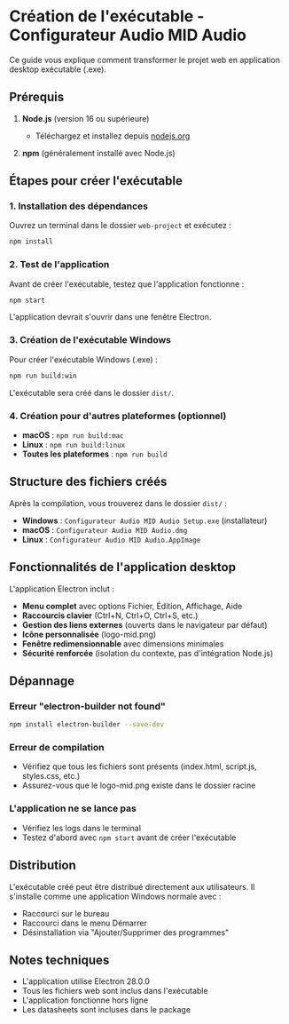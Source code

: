 # Création de l'exécutable - Configurateur Audio MID Audio

Ce guide vous explique comment transformer le projet web en application desktop exécutable (.exe).

## Prérequis

1. **Node.js** (version 16 ou supérieure)
   - Téléchargez et installez depuis [nodejs.org](https://nodejs.org/)

2. **npm** (généralement installé avec Node.js)

## Étapes pour créer l'exécutable

### 1. Installation des dépendances

Ouvrez un terminal dans le dossier `web-project` et exécutez :

```bash
npm install
```

### 2. Test de l'application

Avant de créer l'exécutable, testez que l'application fonctionne :

```bash
npm start
```

L'application devrait s'ouvrir dans une fenêtre Electron.

### 3. Création de l'exécutable Windows

Pour créer l'exécutable Windows (.exe) :

```bash
npm run build:win
```

L'exécutable sera créé dans le dossier `dist/`.

### 4. Création pour d'autres plateformes (optionnel)

- **macOS** : `npm run build:mac`
- **Linux** : `npm run build:linux`
- **Toutes les plateformes** : `npm run build`

## Structure des fichiers créés

Après la compilation, vous trouverez dans le dossier `dist/` :

- **Windows** : `Configurateur Audio MID Audio Setup.exe` (installateur)
- **macOS** : `Configurateur Audio MID Audio.dmg`
- **Linux** : `Configurateur Audio MID Audio.AppImage`

## Fonctionnalités de l'application desktop

L'application Electron inclut :

- **Menu complet** avec options Fichier, Édition, Affichage, Aide
- **Raccourcis clavier** (Ctrl+N, Ctrl+O, Ctrl+S, etc.)
- **Gestion des liens externes** (ouverts dans le navigateur par défaut)
- **Icône personnalisée** (logo-mid.png)
- **Fenêtre redimensionnable** avec dimensions minimales
- **Sécurité renforcée** (isolation du contexte, pas d'intégration Node.js)

## Dépannage

### Erreur "electron-builder not found"
```bash
npm install electron-builder --save-dev
```

### Erreur de compilation
- Vérifiez que tous les fichiers sont présents (index.html, script.js, styles.css, etc.)
- Assurez-vous que le logo-mid.png existe dans le dossier racine

### L'application ne se lance pas
- Vérifiez les logs dans le terminal
- Testez d'abord avec `npm start` avant de créer l'exécutable

## Distribution

L'exécutable créé peut être distribué directement aux utilisateurs. Il s'installe comme une application Windows normale avec :

- Raccourci sur le bureau
- Raccourci dans le menu Démarrer
- Désinstallation via "Ajouter/Supprimer des programmes"

## Notes techniques

- L'application utilise Electron 28.0.0
- Tous les fichiers web sont inclus dans l'exécutable
- L'application fonctionne hors ligne
- Les datasheets sont incluses dans le package 